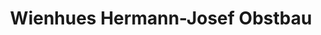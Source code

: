 ---
title: "Wienhues Hermann-Josef Obstbau"
url: /erwitte/wienhues-hermann-josef-obstbau/
shop: Gemüse & Obst
---